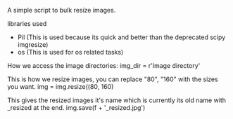 A simple script to bulk resize images.

libraries used 
- Pil (This is used because its quick and better than the deprecated scipy imgresize)
- os (This is used for os related tasks)

How we access the image directories:
img_dir = r'Image directory'

This is how we resize images, you can replace "80", "160" with the sizes you want.
	img = img.resize((80, 160)
  
  
This gives the resized images it's name which is currently its old name with _resized at the end.
	img.save(f + '_resized.jpg')

